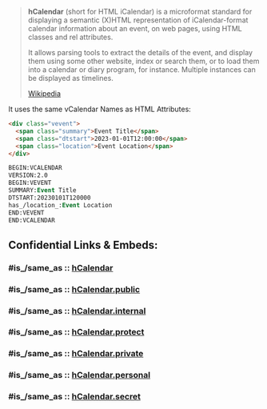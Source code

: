 
> **hCalendar** (short for HTML iCalendar) is a microformat standard 
> for displaying a semantic (X)HTML representation 
> of iCalendar-format calendar information about an event, on web pages, 
> using HTML classes and rel attributes.
>
> It allows parsing tools to extract the details of the event, 
> and display them using some other website, index or search them, 
> or to load them into a calendar or diary program, for instance. 
> Multiple instances can be displayed as timelines.
>
> [Wikipedia](https://en.wikipedia.org/wiki/HCalendar)

It uses the same vCalendar Names as HTML Attributes: 
```html
<div class="vevent">
  <span class="summary">Event Title</span>
  <span class="dtstart">2023-01-01T12:00:00</span>
  <span class="location">Event Location</span>
</div>
```

```vb
BEGIN:VCALENDAR
VERSION:2.0
BEGIN:VEVENT
SUMMARY:Event Title
DTSTART:20230101T120000
has_/location_:Event Location
END:VEVENT
END:VCALENDAR
```


## Confidential Links & Embeds: 

### #is_/same_as :: [hCalendar](/_Standards/W3C/RDF(Resource_Description_Framework)/hCalendar.md) 

### #is_/same_as :: [hCalendar.public](/_public/W3C/RDF(Resource_Description_Framework)/hCalendar.public.md) 

### #is_/same_as :: [hCalendar.internal](/_internal/W3C/RDF(Resource_Description_Framework)/hCalendar.internal.md) 

### #is_/same_as :: [hCalendar.protect](/_protect/W3C/RDF(Resource_Description_Framework)/hCalendar.protect.md) 

### #is_/same_as :: [hCalendar.private](/_private/W3C/RDF(Resource_Description_Framework)/hCalendar.private.md) 

### #is_/same_as :: [hCalendar.personal](/_personal/W3C/RDF(Resource_Description_Framework)/hCalendar.personal.md) 

### #is_/same_as :: [hCalendar.secret](/_secret/W3C/RDF(Resource_Description_Framework)/hCalendar.secret.md)

